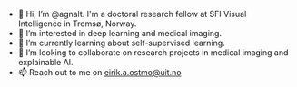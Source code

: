 - 👋 Hi, I’m @agnalt. I'm a doctoral research fellow at SFI Visual Intelligence in Tromsø, Norway.
- 👀 I’m interested in deep learning and medical imaging.
- 🌱 I’m currently learning about self-supervised learning.
- 💞️ I’m looking to collaborate on research projects in medical imaging and explainable AI.
- 📫 Reach out to me on eirik.a.ostmo@uit.no


<!---
agnalt/agnalt is a ✨ special ✨ repository because its `README.md` (this file) appears on your GitHub profile.
You can click the Preview link to take a look at your changes.
--->
